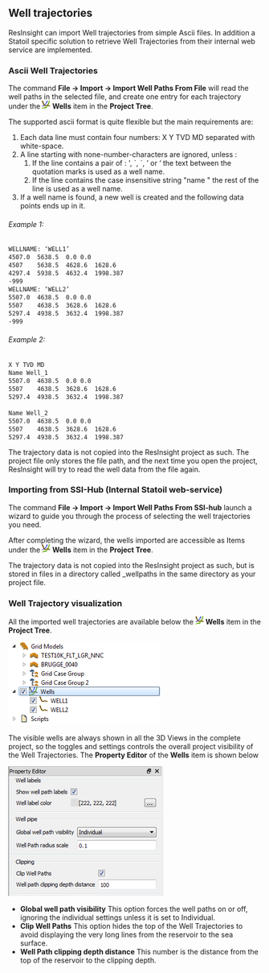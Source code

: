 ## Well trajectories

ResInsight can import Well trajectories from simple Ascii files. 
In addition a Statoil specific solution to retrieve Well Trajectories from their internal web service are implemented.

### Ascii Well Trajectories

The command **File -> Import -> Import Well Paths From File** will read the well paths in the selected file, and create one entry for each trajectory under the  ![](images/WellCollection.png) **Wells** item in the **Project Tree**. 

The supported ascii format is quite flexible but the main requirements are: 

1. Each data line must contain four numbers: X Y TVD MD separated with white-space.
2. A line starting with none-number-characters are ignored, unless :
	1. If the line contains a pair of : ', `, ´, ’ or ‘ the text between the quotation marks is used as a well name.
	2. If the line contains the case insensitive string "name " the rest of the line is used as a well name. 
3. If a well name is found, a new well is created and the following data points ends up in it.

###### Example 1:

	WELLNAME: ‘WELL1’
    4507.0	5638.5	0.0	0.0
    4507	5638.5	4628.6	1628.6
	4297.4	5938.5	4632.4	1998.387
    -999
    WELLNAME: ‘WELL2’
	5507.0	4638.5	0.0	0.0
    5507	4638.5	3628.6	1628.6
    5297.4	4938.5	3632.4	1998.387
	-999

###### Example 2:
    X Y TVD MD
    Name Well_1
  	5507.0	4638.5	0.0	0.0
    5507	4638.5	3628.6	1628.6
    5297.4	4938.5	3632.4	1998.387

    Name Well_2
  	5507.0	4638.5	0.0	0.0
    5507	4638.5	3628.6	1628.6
    5297.4	4938.5	3632.4	1998.387


The trajectory data is not copied into the ResInsight project as such. The project file only stores the file path, and the next time you open the project, ResInsight will try to read the well data from the file again.  

### Importing from SSI-Hub (Internal Statoil web-service)

The command **File -> Import -> Import Well Paths From SSI-hub** launch a wizard to guide you through the process of selecting the well trajectories you need.

After completing the wizard, the wells imported are accessible as Items under the  ![](images/WellCollection.png) **Wells** item in the **Project Tree**.

The trajectory data is not copied into the  ResInsight project as such, but is stored in files in a directory called <ProjectFileName>_wellpaths in the same directory as your project file.   

### Well Trajectory visualization

All the imported well trajectories are available below the ![](images/WellCollection.png) **Wells** item in the **Project Tree**. 

![](images/WellsInTree.png)

The visible wells are always shown in all the 3D Views in the complete project, so the toggles and settings controls the overall project visibility of the Well Trajectories. The **Property Editor** of the **Wells** item is shown below 

![](images/WellPathCollectionProperties.png)

- **Global well path visibility** This option forces the well paths on or off, ignoring the individual settings unless it is set to Individual.
- **Clip Well Paths** This option hides the top of the Well Trajectories to avoid displaying the very long lines from the reservoir to the sea surface.
- **Well Path clipping depth distance** This number is the distance from the top of the reservoir to the clipping depth.


 
